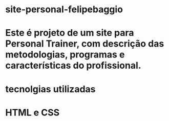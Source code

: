 # site-personal-felipebaggio
# Este é projeto de um site para Personal Trainer, com descrição das metodologias, programas e características do profissional.
# tecnolgias utilizadas
# HTML e CSS

